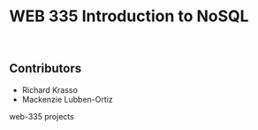 <h1>WEB 335 Introduction to NoSQL</h1>
<br>
<h2>Contributors</h2>
<ul>
  <li>Richard Krasso</li>
  <li>Mackenzie Lubben-Ortiz</li>
</ul>

web-335 projects
